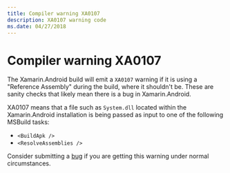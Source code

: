 ```yaml
---
title: Compiler warning XA0107
description: XA0107 warning code
ms.date: 04/27/2018
---
```

# Compiler warning XA0107

The Xamarin.Android build will emit a `XA0107` warning if it is using a
"Reference Assembly" during the build, where it shouldn't be. These are sanity
checks that likely mean there is a bug in Xamarin.Android.

XA0107 means that a file such as `System.dll` located within the
Xamarin.Android installation is being passed as input to one of the following
MSBuild tasks:

- `<BuildApk />`
- `<ResolveAssemblies />`

Consider submitting a [bug][bug] if you are getting this warning under normal
circumstances.

[bug]: https://github.com/xamarin/xamarin-android/wiki/Submitting-Bugs,-Feature-Requests,-and-Pull-Requests

